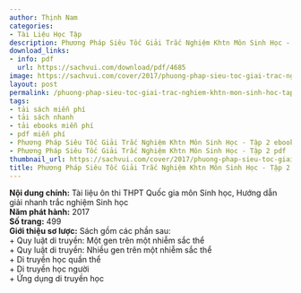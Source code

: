 ```yaml
---
author: Thịnh Nam
categories:
- Tài Liệu Học Tập
description: Phương Pháp Siêu Tốc Giải Trắc Nghiệm Khtn Môn Sinh Học - Tập 2
download_links:
- info: pdf
  url: https://sachvui.com/download/pdf/4685
image: https://sachvui.com/cover/2017/phuong-phap-sieu-toc-giai-trac-nghiem-khtn-mon-sinh-hoc-tap-2.jpg
layout: post
permalink: /phuong-phap-sieu-toc-giai-trac-nghiem-khtn-mon-sinh-hoc-tap-2.html
tags:
- tải sách miễn phí
- tải sách nhanh
- tải ebooks miễn phí
- pdf miễn phí
- Phương Pháp Siêu Tốc Giải Trắc Nghiệm Khtn Môn Sinh Học - Tập 2 ebook
- Phương Pháp Siêu Tốc Giải Trắc Nghiệm Khtn Môn Sinh Học - Tập 2 pdf
thumbnail_url: https://sachvui.com/cover/2017/phuong-phap-sieu-toc-giai-trac-nghiem-khtn-mon-sinh-hoc-tap-2.jpg
title: Phương Pháp Siêu Tốc Giải Trắc Nghiệm Khtn Môn Sinh Học - Tập 2
---
```


 <div class="item-desc text-justify"> <p><strong>Nội dung chính:</strong> Tài liệu ôn thi THPT Quốc gia môn Sinh học, Hướng dẫn giải nhanh trắc nghiệm Sinh học<br><strong>Năm phát hành:</strong> 2017<br><strong>Số trang:</strong> 499<br><strong>Giới thiệu sơ lược:</strong> Sách gồm các phần sau:<br>+ Quy luật di truyền: Một gen trên một nhiễm sắc thể<br>+ Quy luật di truyền: Nhiều gen trên một nhiễm sắc thể<br>+ Di truyền học quần thể<br>+ Di truyền học người<br>+ Ứng dụng di truyền học</p> </div>